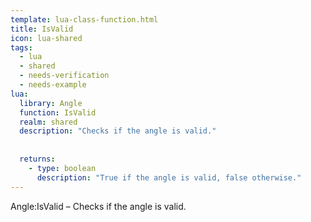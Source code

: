```yaml
---
template: lua-class-function.html
title: IsValid
icon: lua-shared
tags:
  - lua
  - shared
  - needs-verification
  - needs-example
lua:
  library: Angle
  function: IsValid
  realm: shared
  description: "Checks if the angle is valid."
  
  
  returns:
    - type: boolean
      description: "True if the angle is valid, false otherwise."
---
```


<div class="lua__search__keywords">
Angle:IsValid &#x2013; Checks if the angle is valid.
</div>
